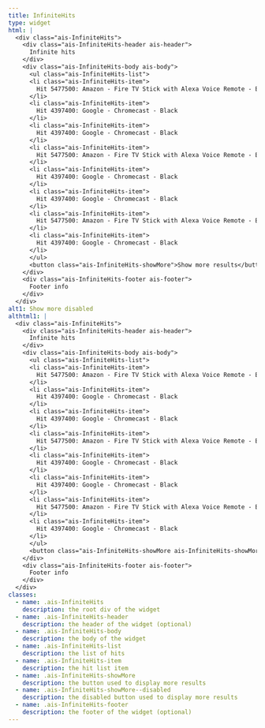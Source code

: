 ```yaml
---
title: InfiniteHits
type: widget
html: |
  <div class="ais-InfiniteHits">
    <div class="ais-InfiniteHits-header ais-header">
      Infinite hits
    </div>
    <div class="ais-InfiniteHits-body ais-body">
      <ul class="ais-InfiniteHits-list">
      <li class="ais-InfiniteHits-item">
        Hit 5477500: Amazon - Fire TV Stick with Alexa Voice Remote - Black
      </li>
      <li class="ais-InfiniteHits-item">
        Hit 4397400: Google - Chromecast - Black
      </li>
      <li class="ais-InfiniteHits-item">
        Hit 4397400: Google - Chromecast - Black
      </li>
      <li class="ais-InfiniteHits-item">
        Hit 5477500: Amazon - Fire TV Stick with Alexa Voice Remote - Black
      </li>
      <li class="ais-InfiniteHits-item">
        Hit 4397400: Google - Chromecast - Black
      </li>
      <li class="ais-InfiniteHits-item">
        Hit 4397400: Google - Chromecast - Black
      </li>
      <li class="ais-InfiniteHits-item">
        Hit 5477500: Amazon - Fire TV Stick with Alexa Voice Remote - Black
      </li>
      <li class="ais-InfiniteHits-item">
        Hit 4397400: Google - Chromecast - Black
      </li>
      </ul>
      <button class="ais-InfiniteHits-showMore">Show more results</button>
    </div>
    <div class="ais-InfiniteHits-footer ais-footer">
      Footer info
    </div>
  </div>
alt1: Show more disabled
althtml1: |
  <div class="ais-InfiniteHits">
    <div class="ais-InfiniteHits-header ais-header">
      Infinite hits
    </div>
    <div class="ais-InfiniteHits-body ais-body">
      <ul class="ais-InfiniteHits-list">
      <li class="ais-InfiniteHits-item">
        Hit 5477500: Amazon - Fire TV Stick with Alexa Voice Remote - Black
      </li>
      <li class="ais-InfiniteHits-item">
        Hit 4397400: Google - Chromecast - Black
      </li>
      <li class="ais-InfiniteHits-item">
        Hit 4397400: Google - Chromecast - Black
      </li>
      <li class="ais-InfiniteHits-item">
        Hit 5477500: Amazon - Fire TV Stick with Alexa Voice Remote - Black
      </li>
      <li class="ais-InfiniteHits-item">
        Hit 4397400: Google - Chromecast - Black
      </li>
      <li class="ais-InfiniteHits-item">
        Hit 4397400: Google - Chromecast - Black
      </li>
      <li class="ais-InfiniteHits-item">
        Hit 5477500: Amazon - Fire TV Stick with Alexa Voice Remote - Black
      </li>
      <li class="ais-InfiniteHits-item">
        Hit 4397400: Google - Chromecast - Black
      </li>
      </ul>
      <button class="ais-InfiniteHits-showMore ais-InfiniteHits-showMore--disabled" disabled>Show more results</button>
    </div>
    <div class="ais-InfiniteHits-footer ais-footer">
      Footer info
    </div>
  </div>
classes:
  - name: .ais-InfiniteHits
    description: the root div of the widget
  - name: .ais-InfiniteHits-header
    description: the header of the widget (optional)
  - name: .ais-InfiniteHits-body
    description: the body of the widget
  - name: .ais-InfiniteHits-list
    description: the list of hits
  - name: .ais-InfiniteHits-item
    description: the hit list item
  - name: .ais-InfiniteHits-showMore
    description: the button used to display more results
  - name: .ais-InfiniteHits-showMore--disabled
    description: the disabled button used to display more results
  - name: .ais-InfiniteHits-footer
    description: the footer of the widget (optional)
---
```


